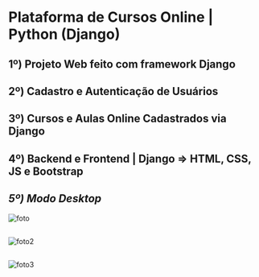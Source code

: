 # Plataforma de Cursos Online | Python (Django)

## 1º) Projeto Web feito com framework Django
## 2º) Cadastro e Autenticação de Usuários
## 3º) Cursos e Aulas Online Cadastrados via Django
## 4º) Backend e Frontend | Django => HTML, CSS, JS e Bootstrap
## ***5º) Modo Desktop***

![foto](https://user-images.githubusercontent.com/101817225/170555093-3b474c69-665d-4c0d-9221-08c8f98003d7.jpg)
##
![foto2](https://user-images.githubusercontent.com/101817225/170555086-02b8612c-ea8b-42e6-a13b-b5909a82b62e.jpg)
##
![foto3](https://user-images.githubusercontent.com/101817225/170555090-70bff24f-1cd9-4260-869d-054987b09ab4.jpg)
